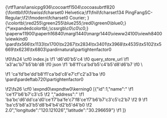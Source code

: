 {\rtf1\ansi\ansicpg936\cocoartf1504\cocoasubrtf820
{\fonttbl\f0\fswiss\fcharset0 Helvetica;\f1\fnil\fcharset134 PingFangSC-Regular;\f2\fmodern\fcharset0 Courier;
}
{\colortbl;\red255\green255\blue255;\red0\green0\blue0;}
{\*\expandedcolortbl;;\cssrgb\c0\c0\c0;}
\paperw11900\paperh16840\margl1440\margr1440\vieww24100\viewh8400\viewkind0
\pard\tx566\tx1133\tx1700\tx2267\tx2834\tx3401\tx3968\tx4535\tx5102\tx5669\tx6236\tx6803\pardirnatural\partightenfactor0

\f0\fs24 \cf0 index.js
\f1 \'d6\'d0\'b5\'c4
\f0 query_store_url
\f1 \'a3\'ac\'b7\'b5\'bb\'d8
\f0 json
\f1 \'b8\'f1\'ca\'bd\'b5\'c4\'b5\'d8\'d6\'b7
\f0 \

\f1 \'ca\'fd\'be\'dd\'b8\'f1\'ca\'bd\'c8\'e7\'cf\'c2\'a3\'ba
\f0 \
\pard\pardeftab720\partightenfactor0

\f2\fs26 \cf0 \expnd0\expndtw0\kerning0
[\{"id":1,"name":"
\f1 \'ce\'f7\'b6\'b7\'c3\'c5
\f2 ","address":"
\f1 \'ba\'bc\'d6\'dd\'ca\'d0\'ce\'f7\'ba\'fe\'c7\'f8\'ce\'f7\'b6\'b7\'c3\'c5\'c2\'b7
\f2 9
\f1 \'ba\'c5\'b8\'a3\'b5\'d8\'b4\'b4\'d2\'b5\'d4\'b0
\f2 2.0","longitude":"120.121026","latitude":"30.296659"\}
\f1 ]}